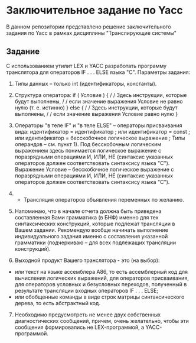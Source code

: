 # Заключительное задание по Yacc

В данном репозитории представлено решение заключительного задания по Yacc в рамках дисциплины "Транслирующие системы"

## Задание

С использованием утилит LEX и YACC разработать программу транслятора для операторов
IF . . . ELSE языка "С".
Параметры задания:
1) Типы данных – только int (идентификаторы, константы).
2) Структура оператора:
if ( Условие )
{
/ / Здесь инструкции, которые будут выполнены,
/ / если значение выражения Условие не равно нулю (т. е. истинно)
}
else
{
/ / Здесь инструкции, которые будут выполнены,
/ / если значение выражения Условие равно нулю
}

3) Операторы "в теле IF" и "в теле ELSE" – операторы присваивания вида:
идентификатор = идентификатор ; или
идентификатор = const ; или
идентификатор = бесскобочное логическое выражение ;
Типы операндов – см. пункт 1).
Под бесскобочным логическим выражением здесь понимается логическое выражение с
поразрядными операциями И, ИЛИ, НЕ (синтаксис указанных операторов должен
соответствовать синтаксису языка "С").
Выражение Условие – бесскобочное логическое выражение с поразрядными операциями И,
ИЛИ, НЕ (синтаксис указанных операторов должен соответствовать синтаксису языка "С").
4) * Трансляция операторов объявления переменных по желанию.
5) Напоминаю, что в начале отчета должна быть приведена составленная Вами грамматика (в
БНФ) именно для тех синтаксических конструкций, которые подлежат трансляции в Вашем
задании. Рекомендую вообще начинать выполнение индивидуального задания именно с
составления указанной грамматики (подчеркиваю – для всех подлежащих трансляции
конструкций).
6) Выходной продукт Вашего транслятора - это (на выбор):
- или текст на языке ассемблера А86, то есть ассемблерный код для вычисления логических
выражений, для операторов присваивания, для операторов условных и безусловных переходов,
полученный в результате трансляции входных операторов IF . . . ELSE;
- или обобщенные команды в виде строк матрицы синтаксического дерева, то есть абстрактный
код.
7) Необходимо предусмотреть не менее двух собственных диагностических сообщений, причем, очень желательно, чтобы эти сообщения формировались не LEX-программой, а YACC-
программой.
